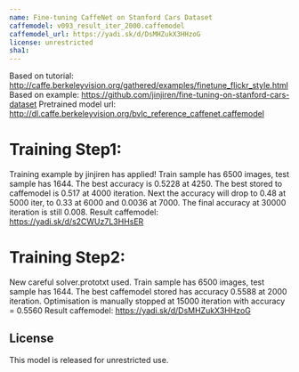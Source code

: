 ```yaml
---
name: Fine-tuning CaffeNet on Stanford Cars Dataset
caffemodel: v093_result_iter_2000.caffemodel
caffemodel_url: https://yadi.sk/d/DsMHZukX3HHzoG
license: unrestricted
sha1:
---
```


Based on tutorial: http://caffe.berkeleyvision.org/gathered/examples/finetune_flickr_style.html
Based on example: https://github.com/jinjiren/fine-tuning-on-stanford-cars-dataset
Pretrained model url: http://dl.caffe.berkeleyvision.org/bvlc_reference_caffenet.caffemodel

Training Step1:
==============
Training example by jinjiren has applied! Train sample has 6500 images, test sample has 1644.
The best accuracy is 0.5228 at 4250.
The best stored to caffemodel is 0.517 at 4000 iteration.
Next the accuracy will drop to 0.48 at 5000 iter, to 0.33 at 6000 and 0.0036 at 7000.
The final accuracy at 30000 iteration is still 0.008.
Result caffemodel: https://yadi.sk/d/s2CWUz7L3HHsER

Training Step2:
==============
New careful solver.prototxt used. Train sample has 6500 images, test sample has 1644.
The best caffemodel stored has accuracy 0.5588 at 2000 iteration.
Optimisation is manually stopped at 15000 iteration with accuracy = 0.5560
Result caffemodel: https://yadi.sk/d/DsMHZukX3HHzoG

## License

This model is released for unrestricted use.